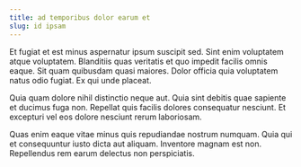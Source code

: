 ```yaml
---
title: ad temporibus dolor earum et
slug: id ipsam
---
```


Et fugiat et est minus aspernatur ipsum suscipit sed. Sint enim voluptatem atque voluptatem. Blanditiis quas veritatis et quo impedit facilis omnis eaque. Sit quam quibusdam quasi maiores. Dolor officia quia voluptatem natus odio fugiat. Ex qui unde placeat.

Quia quam dolore nihil distinctio neque aut. Quia sint debitis quae sapiente et ducimus fuga non. Repellat quis facilis dolores consequatur nesciunt. Et excepturi vel eos dolore nesciunt rerum laboriosam.

Quas enim eaque vitae minus quis repudiandae nostrum numquam. Quia qui et consequuntur iusto dicta aut aliquam. Inventore magnam est non. Repellendus rem earum delectus non perspiciatis.
